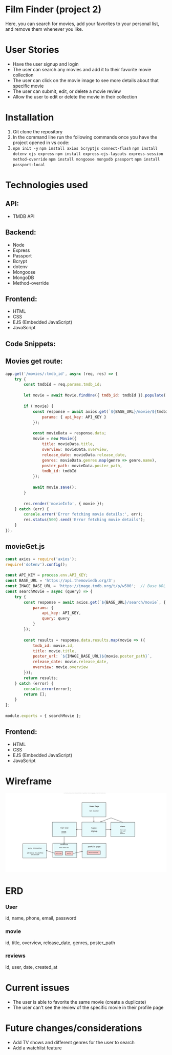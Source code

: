 # Film Finder (project 2)
Here, you can search for movies, add your favorites to your personal list, and remove them whenever you like. 

# User Stories
- Have the user signup and login
- The user can search any movies and add it to their favorite movie collection
- The user can click on the movie image to see more details about that specific movie
- The user can submit, edit, or delete a movie review
- Allow the user to edit or delete the movie in their collection

# Installation
1. Git clone the repository
2. In the command line run the following commands once you have the project opened in vs code:
3. 
   `npm init -y`
   `npm install axios bcryptjs connect-flash`
   `npm install dotenv ejs express`
   `npm install express-ejs-layouts express-session method-override`
   `npm install mongoose mongodb passport`
   `npm install passport-local`
   

# Technologies used

## API:
- TMDB API
## Backend:
- Node
- Express
- Passport
- Bcrypt
- dotenv
- Mongoose
- MongoDB
- Method-override

## Frontend:
- HTML
- CSS
- EJS (Embedded JavaScript)
- JavaScript

## Code Snippets:
## Movies get route:
```js
app.get('/movies/:tmdb_id', async (req, res) => {
    try {
        const tmdbId = req.params.tmdb_id;

        let movie = await Movie.findOne({ tmdb_id: tmdbId }).populate('reviews');

        if (!movie) {
            const response = await axios.get(`${BASE_URL}/movie/${tmdbId}`, {
                params: { api_key: API_KEY }
            });

            const movieData = response.data;
            movie = new Movie({
                title: movieData.title,
                overview: movieData.overview,
                release_date: movieData.release_date,
                genres: movieData.genres.map(genre => genre.name),
                poster_path: movieData.poster_path,
                tmdb_id: tmdbId
            });

            await movie.save();
        }

        res.render('movieInfo', { movie });
    } catch (err) {
        console.error('Error fetching movie details:', err);
        res.status(500).send('Error fetching movie details');
    }
});
```
## movieGet.js
```js
const axios = require('axios');
require('dotenv').config();

const API_KEY = process.env.API_KEY;
const BASE_URL = 'https://api.themoviedb.org/3';
const IMAGE_BASE_URL = 'https://image.tmdb.org/t/p/w500';  // Base URL for TMDB
const searchMovie = async (query) => {
    try {
        const response = await axios.get(`${BASE_URL}/search/movie`, {
            params: {
                api_key: API_KEY,
                query: query
            }
        });
        
        const results = response.data.results.map(movie => ({
            tmdb_id: movie.id,
            title: movie.title,
            poster_url: `${IMAGE_BASE_URL}${movie.poster_path}`,
            release_date: movie.release_date,
            overview: movie.overview
        }));
        return results;
    } catch (error) {
        console.error(error);
        return [];
    }
};

module.exports = { searchMovie };

```

## Frontend:
- HTML
- CSS
- EJS (Embedded JavaScript)
- JavaScript

# Wireframe
![wireframe](img/wireframe.png)

# ERD
### User
id, name, phone, email, password
### movie
id, title, overview, release_date, genres, poster_path
### reviews
id, user, date, created_at

# Current issues
- The user is able to favorite the same movie (create a duplicate)
- The user can't see the review of the specific movie in their profile page

# Future changes/considerations
- Add TV shows and different genres for the user to search
- Add a watchlist feature
